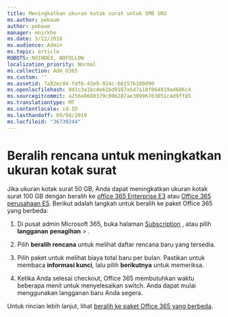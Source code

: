 ```yaml
---
title: Meningkatkan ukuran kotak surat untuk SMB SKU
ms.author: pebaum
author: pebaum
manager: mnirkhe
ms.date: 3/22/2018
ms.audience: Admin
ms.topic: article
ROBOTS: NOINDEX, NOFOLLOW
localization_priority: Normal
ms.collection: Adm_O365
ms.custom: ''
ms.assetid: 7a82ec04-fdf6-43e9-924c-66157b180890
ms.openlocfilehash: 0d1c3a1bc4e61bd9167a5d7a18f064819a4686c4
ms.sourcegitcommit: a256e8680379c006287ae30996763051c4d9ff85
ms.translationtype: MT
ms.contentlocale: id-ID
ms.lasthandoff: 09/04/2019
ms.locfileid: "36739244"
---
```

# <a name="switch-plans-to-increase-mailbox-size"></a>Beralih rencana untuk meningkatkan ukuran kotak surat

Jika ukuran kotak surat 50 GB, Anda dapat meningkatkan ukuran kotak surat 100 GB dengan beralih ke [office 365 Enterprise E3](https://products.office.com/business/office-365-enterprise-e3-business-software) atau [Office 365 perusahaan E5](https://products.office.com/business/office-365-enterprise-e5-business-software). Berikut adalah langkah untuk beralih ke paket Office 365 yang berbeda:
  
1. Di pusat admin Microsoft 365, buka halaman [Subscription](https://go.microsoft.com/fwlink/p/?linkid=842054) , atau pilih **langganan** **penagihan** \> .
    
2. Pilih **beralih rencana** untuk melihat daftar rencana baru yang tersedia. 
    
3. Pilih paket untuk melihat biaya total baru per bulan. Pastikan untuk membaca **informasi kunci**, lalu pilih **berikutnya** untuk memeriksa. 
    
4. Ketika Anda selesai checkout, Office 365 membutuhkan waktu beberapa menit untuk menyelesaikan switch. Anda dapat mulai menggunakan langganan baru Anda segera.
    
Untuk rincian lebih lanjut, lihat [beralih ke paket Office 365 yang berbeda](https://docs.microsoft.com/office365/admin/subscriptions-and-billing/switch-to-a-different-plan).
  

